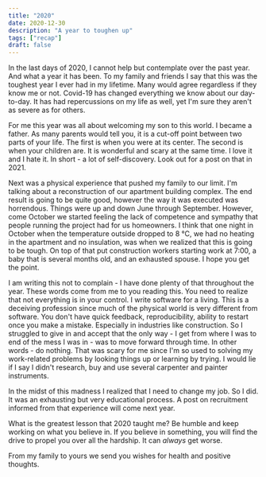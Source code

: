 ```yaml
---
title: "2020"
date: 2020-12-30
description: "A year to toughen up"
tags: ["recap"]
draft: false
---
```


In the last days of 2020, I cannot help but contemplate over the past year. And what a year it has been.
To my family and friends I say that this was the toughest year I ever had in my lifetime.
Many would agree regardless if they know me or not. Covid-19 has changed everything we know about our day-to-day.
It has had repercussions on my life as well, yet I'm sure they aren't as severe as for others.

For me this year was all about welcoming my son to this world. I became a father. 
As many parents would tell you, it is a cut-off point between two parts of your life. 
The first is when you were at its center. The second is when your children are.
It is wonderful and scary at the same time. I love it and I hate it.
In short - a lot of self-discovery. Look out for a post on that in 2021.

Next was a physical experience that pushed my family to our limit. 
I'm talking about a reconstruction of our apartment building complex.
The end result is going to be quite good, however the way it was executed was horrendous. 
Things were up and down June through September. 
However, come October we started feeling the lack of competence 
and sympathy that people running the project had for us homeowners.
I think that one night in October when the temperature outside dropped to 8 °C,
we had no heating in the apartment and no insulation, was when we realized that this is going to be tough.
On top of that put construction workers starting work at 7:00, a baby that is several months old, 
and an exhausted spouse.
I hope you get the point.

I am writing this not to complain - I have done plenty of that throughout the year.
These words come from me to you reading this.
You need to realize that not everything is in your control.
I write software for a living.
This is a deceiving profession since much of the physical world is very different from software.
You don't have quick feedback, reproducibility, ability to restart once you make a mistake.
Especially in industries like construction.
So I struggled to give in and accept that the only way - I get from where I was to end of the mess I was in - was
to move forward through time. 
In other words - do nothing.
That was scary for me since I'm so used to solving my work-related problems by looking things up
or learning by trying.
I would lie if I say I didn't research, buy and use several carpenter and painter instruments.

In the midst of this madness I realized that I need to change my job. So I did. 
It was an exhausting but very educational process.
A post on recruitment informed from that experience will come next year.

What is the greatest lesson that 2020 taught me? Be humble and keep working on what you believe in.
If you believe in something, you will find the drive to propel you over all the hardship.
It can _always_ get worse. 

From my family to yours we send you wishes for health and positive thoughts.